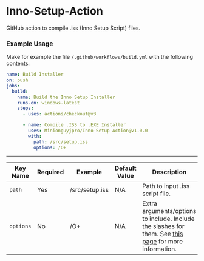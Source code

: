 # Inno-Setup-Action
GitHub action to compile .iss (Inno Setup Script) files.
### Example Usage
Make for example the file ``/.github/workflows/build.yml`` with the following contents:
```yml
name: Build Installer
on: push
jobs:
  build:
    name: Build the Inno Setup Installer
    runs-on: windows-latest
    steps:
      - uses: actions/checkout@v3

      - name: Compile .ISS to .EXE Installer
        uses: Minionguyjpro/Inno-Setup-Action@v1.0.0
        with:
          path: /src/setup.iss
          options: /O+
```

---
| **Key Name** | **Required** | **Example**    | **Default Value** | **Description**                                                                                                                                                        |
|--------------|--------------|----------------|-------------------|------------------------------------------------------------------------------------------------------------------------------------------------------------------------|
| ``path``     | Yes          | /src/setup.iss | N/A               | Path to input .iss script file.                                                                                                                                        |
| ``options``  | No           | /O+            | N/A               | Extra arguments/options to include. Include the slashes for them. See [this page](https://jrsoftware.org/ishelp/index.php?topic=compilercmdline) for more information. |
